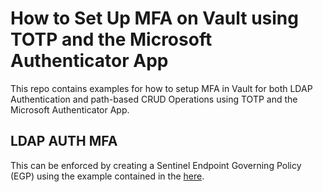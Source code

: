 # How to Set Up MFA on Vault using TOTP and the Microsoft Authenticator App
This repo contains examples for how to setup MFA in Vault for both LDAP Authentication and path-based CRUD Operations using TOTP and the Microsoft Authenticator App.

## LDAP AUTH MFA
This can be enforced by creating a Sentinel Endpoint Governing Policy (EGP) using the example contained in the [here](ldap_auth_totp_mfa). 
